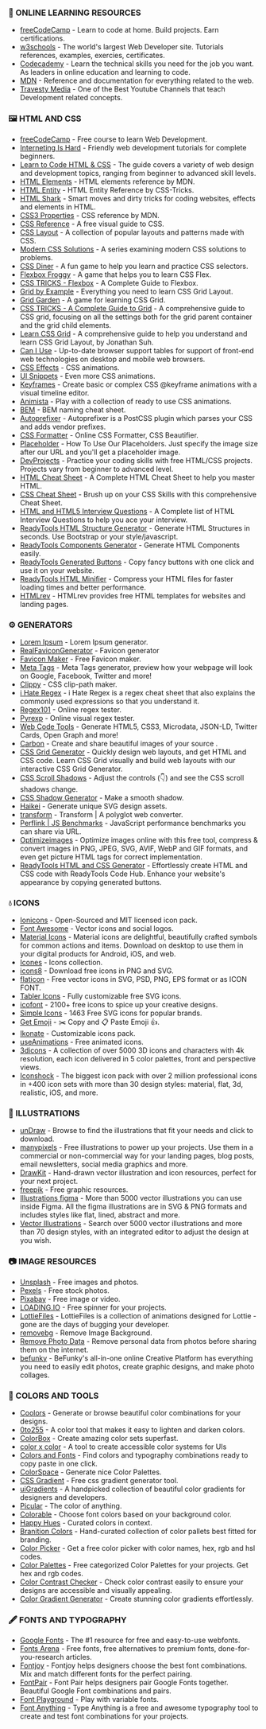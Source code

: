 ### 📖 ONLINE LEARNING RESOURCES

- [freeCodeCamp](https://www.w3schools.com) - Learn to code at home. Build projects. Earn certifications.
- [w3schools](https://www.w3schools.com) - The world's largest Web Developer site. Tutorials references, examples, exercies, certificates.
- [Codecademy](https://www.codecademy.com/) - Learn the technical skills you need for the job you want. As leaders in online education and learning to code.
- [MDN](https://developer.mozilla.org/en-US/) - Reference and documentation for everything related to the web.
- [Travesty Media](https://www.youtube.com/traversymedia) - One of the Best Youtube Channels that teach Development related concepts.

### 🖼 HTML AND CSS

- [freeCodeCamp](https://www.freecodecamp.org/learn) - Free course to learn Web Development.
- [Interneting Is Hard](https://www.internetingishard.com) - Friendly web development tutorials for complete beginners.
- [Learn to Code HTML & CSS](https://learn.shayhowe.com) - The guide covers a variety of web design and development topics, ranging from beginner to advanced skill levels.
- [HTML Elements](https://developer.mozilla.org/en-US/docs/Web/HTML/Element) - HTML elements reference by MDN.
- [HTML Entity](https://css-tricks.com/snippets/html/glyphs/) - HTML Entity Reference by CSS-Tricks.
- [HTML Shark](https://html-shark.com) - Smart moves and dirty tricks for coding websites, effects and elements in HTML.
- [CSS3 Properties](https://developer.mozilla.org/en-US/docs/Web/CSS/Reference) - CSS reference by MDN.
- [CSS Reference](https://cssreference.io) - A free visual guide to CSS.
- [CSS Layout](https://csslayout.io) - A collection of popular layouts and patterns made with CSS.
- [Modern CSS Solutions](https://moderncss.dev) - A series examining modern CSS solutions to problems.
- [CSS Diner](https://flukeout.github.io) - A fun game to help you learn and practice CSS selectors.
- [Flexbox Froggy](https://flexboxfroggy.com) - A game that helps you to learn CSS Flex.
- [CSS TRICKS - Flexbox](https://css-tricks.com/snippets/css/a-guide-to-flexbox/) - A Complete Guide to Flexbox.
- [Grid by Example](https://gridbyexample.com) - Everything you need to learn CSS Grid Layout.
- [Grid Garden](https://cssgridgarden.com) - A game for learning CSS Grid.
- [CSS TRICKS - A Complete Guide to Grid](https://css-tricks.com/snippets/css/complete-guide-grid/) - A comprehensive guide to CSS grid, focusing on all the settings both for the grid parent container and the grid child elements.
- [Learn CSS Grid](https://learncssgrid.com) - A comprehensive guide to help you understand and learn CSS Grid Layout, by Jonathan Suh.
- [Can I Use](https://caniuse.com) - Up-to-date browser support tables for support of front-end web technologies on desktop and mobile web browsers.
- [CSS Effects](https://web.archive.org/web/20201108000840/https://emilkowalski.github.io/css-effects-snippets/) - CSS animations.
- [UI Snippets](https://ui-snippets.dev/) - Even more CSS animations.
- [Keyframes](https://keyframes.app) - Create basic or complex CSS @keyframe animations with a visual timeline editor.
- [Animista](https://animista.net) - Play with a collection of ready to use CSS animations.
- [BEM](https://9elements.com/bem-cheat-sheet) - BEM naming cheat sheet.
- [Autoprefixer](https://autoprefixer.github.io) - Autoprefixer is a PostCSS plugin which parses your CSS and adds vendor prefixes.
- [CSS Formatter](https://www.cleancss.com/css-beautify/) - Online CSS Formatter, CSS Beautifier.
- [Placeholder](https://placeholder.com) - How To Use Our Placeholders. Just specify the image size after our URL and you'll get a placeholder image.
- [DevProjects](https://www.codementor.io/projects/html_css) - Practice your coding skills with free HTML/CSS projects. Projects vary from beginner to advanced level.
- [HTML Cheat Sheet](https://www.interviewbit.com/html-cheat-sheet/) - A Complete HTML Cheat Sheet to help you master HTML.
- [CSS Cheat Sheet](https://www.interviewbit.com/css-cheat-sheet/) - Brush up on your CSS Skills with this comprehensive Cheat Sheet.
- [HTML and HTML5 Interview Questions](https://www.interviewbit.com/html-interview-questions/) - A Complete list of HTML Interview Questions to help you ace your interview.
- [ReadyTools HTML Structure Generator](https://www.readytools.co/code-hub/html-structure/) - Generate HTML Structures in seconds. Use Bootstrap or your style/javascript. 
- [ReadyTools Components Generator](https://www.readytools.co/code-hub/components/) - Generate HTML Components easily.
- [ReadyTools Generated Buttons](https://www.readytools.co/code-hub/buttons/) - Copy fancy buttons with one click and use it on your website.
- [ReadyTools HTML Minifier](https://www.readytools.co/code-hub/html-minifier/) - Compress your HTML files for faster loading times and better performance.
- [HTMLrev](https://htmlrev.com/) - HTMLrev provides free HTML templates for websites and landing pages.

### ⚙ GENERATORS

- [Lorem Ipsum](https://loremipsum.io) - Lorem Ipsum generator.
- [RealFaviconGenerator](https://realfavicongenerator.net) - Favicon generator
- [Favicon Maker](https://formito.com/tools/favicon) - Free Favicon maker.
- [Meta Tags](https://metatags.io) - Meta Tags generator, preview how your webpage will look on Google, Facebook, Twitter and more!
- [Clippy](https://bennettfeely.com/clippy/) - CSS clip-path maker.
- [i Hate Regex](https://ihateregex.io) - i Hate Regex is a regex cheat sheet that also explains the commonly used expressions so that you understand it.
- [Regex101](https://regex101.com) - Online regex tester.
- [Pyrexp](https://pythonium.net/regex) - Online visual regex tester.
- [Web Code Tools](https://webcode.tools) - Generate HTML5, CSS3, Microdata, JSON-LD, Twitter Cards, Open Graph and more!
- [Carbon](https://carbon.now.sh) - Create and share beautiful images of your source .
- [CSS Grid Generator](https://grid.layoutit.com) - Quickly design web layouts, and get HTML and CSS code. Learn CSS Grid visually and build web layouts with our interactive CSS Grid Generator.
- [CSS Scroll Shadows](https://css-scroll-shadows.now.sh) - Adjust the controls (👇) and see the CSS scroll shadows change.
- [CSS Shadow Generator](https://brumm.af/shadows) - Make a smooth shadow.
- [Haikei](https://haikei.app) - Generate unique SVG design assets.
- [transform](https://transform.tools) - Transform | A polyglot web converter.
- [Perflink | JS Benchmarks](https://perf.link) - JavaScript performance benchmarks you can share via URL.
- [Optimizeimages](https://www.optimizeimages.com) - Optimize images online with this free tool, compress & convert images in PNG, JPEG, SVG, AVIF, WebP and GIF formats, and even get picture HTML tags for correct implementation.
- [ReadyTools HTML and CSS Generator](https://www.readytools.co/code-hub/) - Effortlessly create HTML and CSS code with ReadyTools Code Hub. Enhance your website's appearance by copying generated buttons.


### 💧 ICONS

- [Ionicons](https://ionicons.com) - Open-Sourced and MIT licensed icon pack.
- [Font Awesome](https://fontawesome.com) - Vector icons and social logos.
- [Material Icons](https://material.io/resources/icons/?style=baseline) - Material icons are delightful, beautifully crafted symbols for common actions and items. Download on desktop to use them in your digital products for Android, iOS, and web.
- [Icones](https://icones.js.org) - Icons collection.
- [icons8](https://icons8.com/icons) - Download free icons in PNG and SVG.
- [flaticon](https://www.flaticon.com) - Free vector icons in SVG, PSD, PNG, EPS format or as ICON FONT.
- [Tabler Icons](https://tablericons.com) - Fully customizable free SVG icons.
- [icofont](https://icofont.com/icons) - 2100+ free icons to spice up your creative designs.
- [Simple Icons](https://simpleicons.org) - 1463 Free SVG icons for popular brands.
- [Get Emoji](http://getemoji.com) - ✂️ Copy and 📋 Paste Emoji 👍.
- [Ikonate](https://ikonate.com) - Customizable icons pack.
- [useAnimations](https://useanimations.com) - Free animated icons.
- [3dicons](https://www.3dicons.com/) - A collection of over 5000 3D icons and characters with 4k resolution, each icon delivered in 5 color palettes, front and perspective views.
- [Iconshock](https://www.iconshock.com/) - The biggest icon pack with over 2 million professional icons in +400 icon sets with more than 30 design styles: material, flat, 3d, realistic, iOS, and more.

### 🎨 ILLUSTRATIONS

- [unDraw](https://undraw.co/illustrations) - Browse to find the illustrations that fit your needs and click to download.
- [manypixels](https://www.manypixels.co/gallery/) - Free illustrations to power up your projects. Use them in a commercial or non-commercial way for your landing pages, blog posts, email newsletters, social media graphics and more.
- [DrawKit](https://www.drawkit.io) - Hand-drawn vector illustration and icon resources, perfect for your next project.
- [freepik](https://www.freepik.com) - Free graphic resources.
- [Illustrations figma](https://www.artify.co/illustrations-figma) - More than 5000 vector illustrations you can use inside Figma. All the figma illustrations are in SVG & PNG formats and includes styles like flat, lined, abstract and more.
- [Vector Illustrations](https://www.artify.co/vector-illustrations) - Search over 5000 vector illustrations and more than 70 design styles, with an integrated editor to adjust the design at you wish.


### 📷 IMAGE RESOURCES

- [Unsplash](https://unsplash.com) - Free images and photos.
- [Pexels](https://www.pexels.com) - Free stock photos.
- [Pixabay](https://pixabay.com) - Free image or video.
- [LOADING.IO](https://loading.io) - Free spinner for your projects.
- [LottieFiles](https://lottiefiles.com) - LottieFiles is a collection of animations designed for Lottie - gone are the days of bugging your developer.
- [removebg](https://www.remove.bg) - Remove Image Background.
- [Remove Photo Data](removephotodata.com/) - Remove personal data from photos before sharing them on the internet.
- [befunky](https://www.befunky.com) - BeFunky's all-in-one online Creative Platform has everything you need to easily edit photos, create graphic designs, and make photo collages.

### 🌈 COLORS AND TOOLS

- [Coolors](https://coolors.co) - Generate or browse beautiful color combinations for your designs.
- [0to255](https://www.0to255.com) - A color tool that makes it easy to lighten and darken colors.
- [ColorBox](https://colorbox.io) - Create amazing color sets superfast.
- [color x color](https://colorcolor.in) - A tool to create accessible color systems for UIs
- [Colors and Fonts](https://www.colorsandfonts.com) - Find colors and typography combinations ready to copy paste in one click.
- [ColorSpace](https://mycolor.space) - Generate nice Color Palettes.
- [CSS Gradient](https://cssgradient.io) - Free css gradient generator tool.
- [uiGradients](uigradients.com) - A handpicked collection of beautiful color gradients for designers and developers.
- [Picular](https://picular.co) - The color of anything.
- [Colorable](https://colorable.jxnblk.com) - Choose font colors based on your background color.
- [Happy Hues](https://www.happyhues.co) - Curated colors in context.
- [Branition Colors](https://branition.com/colors) - Hand-curated collection of color pallets best fitted for branding.
- [Color Picker](https://www.readytools.co/tools/color-picker/) - Get a free color picker with color names, hex, rgb and hsl codes.
- [Color Palettes](https://www.readytools.co/color-palette/) - Free categorized Color Palettes for your projects. Get hex and rgb codes.
- [Color Contrast Checker](https://www.readytools.co/color/color-contrast-checker/) - Check color contrast easily to ensure your designs are accessible and visually appealing.
- [Color Gradient Generator](https://www.readytools.co/color/color-gradient-generator/) - Create stunning color gradients effortlessly.


### 🖋 FONTS AND TYPOGRAPHY

- [Google Fonts](https://fonts.google.com) - The #1 resource for free and easy-to-use webfonts.
- [Fonts Arena](https://fontsarena.com) - Free fonts, free alternatives to premium fonts, done-for-you-research articles.
- [Fontjoy](https://fontjoy.com) - Fontjoy helps designers choose the best font combinations. Mix and match different fonts for the perfect pairing.
- [FontPair](https://fontpair.co) - Font Pair helps designers pair Google Fonts together. Beautiful Google Font combinations and pairs.
- [Font Playground](https://play.typedetail.com) - Play with variable fonts.
- [Font Anything](https://app.typeanything.io) - Type Anything is a free and awesome typography tool to create and test font combinations for your projects.
